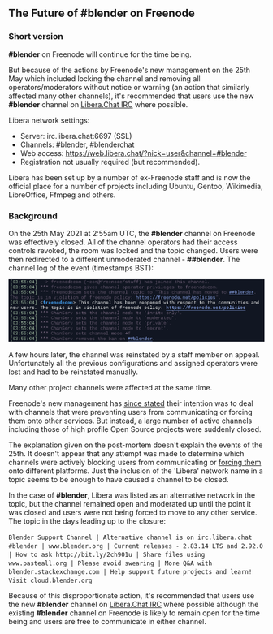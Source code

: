 ## The Future of #blender on Freenode

### Short version

**#blender** on Freenode will continue for the time being.

But because of the actions by Freenode's new management on the 25th May which included locking the channel and removing all operators/moderators without notice or warning (an action that similarly affected many other channels), it's recommended that users use the new **#blender** channel on [Libera.Chat IRC](https://libera.chat/) where possible.

Libera network settings:
* Server: irc.libera.chat:6697 (SSL)
* Channels: #blender, #blenderchat
* Web access: https://web.libera.chat/?nick=user&channel=#blender
* Registration not usually required (but recommended).

Libera has been set up by a number of ex-Freenode staff and is now the official place for a number of projects including Ubuntu, Gentoo, Wikimedia, LibreOffice, Ffmpeg and others.

### Background

On the 25th May 2021 at 2:55am UTC, the **#blender** channel on Freenode was effectively closed. All of the channel operators had their access controls revoked, the room was locked and the topic changed. Users were then redirected to a different unmoderated channel - **##blender**. The channel log of the event (timestamps BST):

![Channel Locked](blender_freenode_locked_2021-05-25.png)

A few hours later, the channel was reinstated by a staff member on appeal. Unfortunately all the previous configurations and assigned operators were lost and had to be reinstated manually.

Many other project channels were affected at the same time.

Freenode's new management has [since stated](https://freenode.net/news/post-mortem-may21) their intention was to deal with channels that were preventing users from communicating or forcing them onto other services. But instead, a large number of active channels including those of high profile Open Source projects were suddenly closed.

The explanation given on the post-mortem doesn't explain the events of the 25th. It doesn't appear that any attempt was made to determine which channels were actively blocking users from communicating or [forcing them](https://freenode.net/news/for-foss) onto different platforms. Just the inclusion of the 'Libera' network name in a topic seems to be enough to have caused a channel to be closed.

In the case of **#blender**, Libera was listed as an alternative network in the topic, but the channel remained open and moderated up until the point it was closed and users were not being forced to move to any other service. The topic in the days leading up to the closure:

``Blender Support Channel | Alternative channel is on irc.libera.chat #blender | www.blender.org | Current releases - 2.83.14 LTS and 2.92.0 | How to ask http://bit.ly/2ch901u | Share files using www.pasteall.org | Please avoid swearing | More Q&A with blender.stackexchange.com | Help support future projects and learn! Visit cloud.blender.org``

Because of this disproportionate action, it's recommended that users use the new **#blender** channel on [Libera.Chat IRC](https://libera.chat/) where possible although the existing **#blender** channel on Freenode is likely to remain open for the time being and users are free to communicate in either channel.
